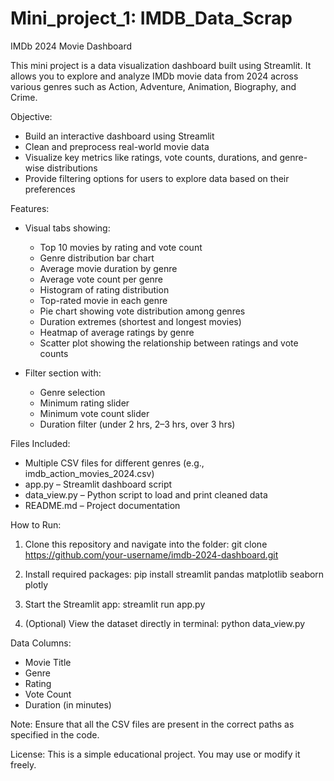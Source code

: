 # Mini_project_1: IMDB_Data_Scrap
IMDb 2024 Movie Dashboard

This mini project is a data visualization dashboard built using Streamlit. It allows you to explore and analyze IMDb movie data from 2024 across various genres such as Action, Adventure, Animation, Biography, and Crime.

Objective:
- Build an interactive dashboard using Streamlit
- Clean and preprocess real-world movie data
- Visualize key metrics like ratings, vote counts, durations, and genre-wise distributions
- Provide filtering options for users to explore data based on their preferences

Features:
- Visual tabs showing:
  - Top 10 movies by rating and vote count
  - Genre distribution bar chart
  - Average movie duration by genre
  - Average vote count per genre
  - Histogram of rating distribution
  - Top-rated movie in each genre
  - Pie chart showing vote distribution among genres
  - Duration extremes (shortest and longest movies)
  - Heatmap of average ratings by genre
  - Scatter plot showing the relationship between ratings and vote counts

- Filter section with:
  - Genre selection
  - Minimum rating slider
  - Minimum vote count slider
  - Duration filter (under 2 hrs, 2–3 hrs, over 3 hrs)

Files Included:
- Multiple CSV files for different genres (e.g., imdb_action_movies_2024.csv)
- app.py – Streamlit dashboard script
- data_view.py – Python script to load and print cleaned data
- README.md – Project documentation

How to Run:
1. Clone this repository and navigate into the folder:
   git clone https://github.com/your-username/imdb-2024-dashboard.git

2. Install required packages:
   pip install streamlit pandas matplotlib seaborn plotly

3. Start the Streamlit app:
   streamlit run app.py

4. (Optional) View the dataset directly in terminal:
   python data_view.py

Data Columns:
- Movie Title
- Genre
- Rating
- Vote Count
- Duration (in minutes)

Note:
Ensure that all the CSV files are present in the correct paths as specified in the code.

License:
This is a simple educational project. You may use or modify it freely.
